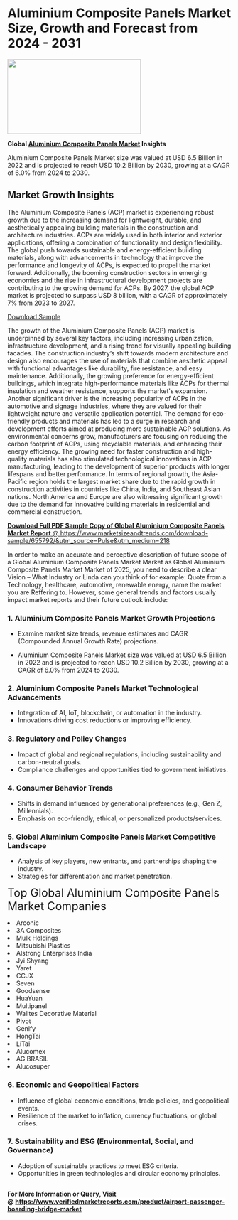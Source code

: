 <H1>Aluminium Composite Panels Market Size, Growth and Forecast from 2024 - 2031</H1><img class="aligncenter size-medium wp-image-584254" src="https://thirdeyenews.in/wp-content/uploads/2024/09/Global-Market-Research-300x168.jpeg" alt="" width="300" height="168" /><p><strong>Global&nbsp;<a href="https://www.marketsizeandtrends.com/download-sample/655792/&amp;utm_source=Pulse&amp;utm_medium=218">Aluminium Composite Panels Market</a> Insights</strong></p><p>Aluminium Composite Panels Market size was valued at USD 6.5 Billion in 2022 and is projected to reach USD 10.2 Billion by 2030, growing at a CAGR of 6.0% from 2024 to 2030.</p><p><h2>Market Growth Insights</h2> <p>The Aluminium Composite Panels (ACP) market is experiencing robust growth due to the increasing demand for lightweight, durable, and aesthetically appealing building materials in the construction and architecture industries. ACPs are widely used in both interior and exterior applications, offering a combination of functionality and design flexibility. The global push towards sustainable and energy-efficient building materials, along with advancements in technology that improve the performance and longevity of ACPs, is expected to propel the market forward. Additionally, the booming construction sectors in emerging economies and the rise in infrastructural development projects are contributing to the growing demand for ACPs. By 2027, the global ACP market is projected to surpass USD 8 billion, with a CAGR of approximately 7% from 2023 to 2027.</p> <p><a href="download-link">Download Sample</a></p> <p>The growth of the Aluminium Composite Panels (ACP) market is underpinned by several key factors, including increasing urbanization, infrastructure development, and a rising trend for visually appealing building facades. The construction industry’s shift towards modern architecture and design also encourages the use of materials that combine aesthetic appeal with functional advantages like durability, fire resistance, and easy maintenance. Additionally, the growing preference for energy-efficient buildings, which integrate high-performance materials like ACPs for thermal insulation and weather resistance, supports the market's expansion. Another significant driver is the increasing popularity of ACPs in the automotive and signage industries, where they are valued for their lightweight nature and versatile application potential. The demand for eco-friendly products and materials has led to a surge in research and development efforts aimed at producing more sustainable ACP solutions. As environmental concerns grow, manufacturers are focusing on reducing the carbon footprint of ACPs, using recyclable materials, and enhancing their energy efficiency. The growing need for faster construction and high-quality materials has also stimulated technological innovations in ACP manufacturing, leading to the development of superior products with longer lifespans and better performance. In terms of regional growth, the Asia-Pacific region holds the largest market share due to the rapid growth in construction activities in countries like China, India, and Southeast Asian nations. North America and Europe are also witnessing significant growth due to the demand for innovative building materials in residential and commercial construction. <p><a href="get-more-link"></p><p><span class=""><strong>Download Full PDF Sample Copy of Global Aluminium Composite Panels Market Report</strong> @ <a href="https://www.marketsizeandtrends.com/download-sample/655792/&amp;utm_source=Pulse&amp;utm_medium=218" target="_blank">https://www.marketsizeandtrends.com/download-sample/655792/&amp;utm_source=Pulse&amp;utm_medium=218</a></span></p><p>In order to make an accurate and perceptive description of future scope of a Global&nbsp;Aluminium Composite Panels Market Market as Global&nbsp;Aluminium Composite Panels Market Market of 2025, you need to describe a clear Vision &ndash; What Industry or Linda can you think of for example: Quote from a Technology, healthcare, automotive, renewable energy, name the market you are Reffering to. However, some general trends and factors usually impact market reports and their future outlook include:</p><h3>1.&nbsp;<strong>Aluminium Composite Panels Market Growth Projections</strong></h3><ul><li>Examine market size trends, revenue estimates and CAGR (Compounded Annual Growth Rate) projections.</li><li><p>Aluminium Composite Panels Market size was valued at USD 6.5 Billion in 2022 and is projected to reach USD 10.2 Billion by 2030, growing at a CAGR of 6.0% from 2024 to 2030.</p></li></ul><h3>2.&nbsp;<strong>Aluminium Composite Panels Market Technological Advancements</strong></h3><ul><li>Integration of AI, IoT, blockchain, or automation in the industry.</li><li>Innovations driving cost reductions or improving efficiency.</li></ul><h3>3.&nbsp;<strong>Regulatory and Policy Changes</strong></h3><ul><li>Impact of global and regional regulations, including sustainability and carbon-neutral goals.</li><li>Compliance challenges and opportunities tied to government initiatives.</li></ul><h3>4.&nbsp;<strong>Consumer Behavior Trends</strong></h3><ul><li>Shifts in demand influenced by generational preferences (e.g., Gen Z, Millennials).</li><li>Emphasis on eco-friendly, ethical, or personalized products/services.</li></ul><h3>5.&nbsp;<strong>Global Aluminium Composite Panels Market Competitive Landscape</strong></h3><ul><li>Analysis of key players, new entrants, and partnerships shaping the industry.</li><li>Strategies for differentiation and market penetration.</li></ul><p data-pm-slice="1 1 []"><span style="color: inherit; font-family: inherit; font-size: 25px;">Top Global Aluminium Composite Panels Market Companies</span></p><div class="" data-test-id=""><p><li>Arconic</li><li> 3A Composites</li><li> Mulk Holdings</li><li> Mitsubishi Plastics</li><li> Alstrong Enterprises India</li><li> Jyi Shyang</li><li> Yaret</li><li> CCJX</li><li> Seven</li><li> Goodsense</li><li> HuaYuan</li><li> Multipanel</li><li> Walltes Decorative Material</li><li> Pivot</li><li> Genify</li><li> HongTai</li><li> LiTai</li><li> Alucomex</li><li> AG BRASIL</li><li> Alucosuper</li></p></div><h3>6.&nbsp;<strong>Economic and Geopolitical Factors</strong></h3><ul><li>Influence of global economic conditions, trade policies, and geopolitical events.</li><li>Resilience of the market to inflation, currency fluctuations, or global crises.</li></ul><h3>7.&nbsp;<strong>Sustainability and ESG (Environmental, Social, and Governance)</strong></h3><ul><li>Adoption of sustainable practices to meet ESG criteria.</li><li>Opportunities in green technologies and circular economy principles.</li></ul><h2><strong style="font-size: 14px;">For More Information or Query, Visit @&nbsp;</strong><a style="background-color: #ffffff; font-size: 14px;" href="https://www.marketsizeandtrends.com/report/aluminium-composite-panels-market/" target="_blank">https://www.verifiedmarketreports.com/product/airport-passenger-boarding-bridge-market</a></h2>
